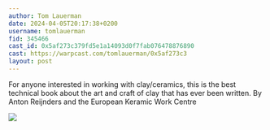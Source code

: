 ```yaml
---
author: Tom Lauerman
date: 2024-04-05T20:17:38+0200
username: tomlauerman
fid: 345466
cast_id: 0x5af273c379fd5e1a14093d0f7fab076478876890
cast: https://warpcast.com/tomlauerman/0x5af273c3
layout: post
---
```

For anyone interested in working with clay/ceramics, this is the best technical book about the art and craft of clay that has ever been written. By Anton Reijnders and the European Keramic Work Centre  

![](https://imagedelivery.net/BXluQx4ige9GuW0Ia56BHw/9b6f8b0c-3db6-4eaf-3c01-5db4c3cd3700/original)